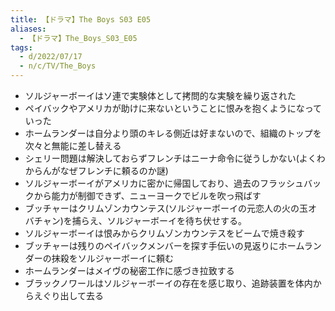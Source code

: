 ```yaml
---
title: 【ドラマ】The Boys S03 E05
aliases:
  - 【ドラマ】The_Boys_S03_E05
tags:
  - d/2022/07/17
  - n/c/TV/The_Boys
---
```


- ソルジャーボーイはソ連で実験体として拷問的な実験を繰り返された
- ペイバックやアメリカが助けに来ないということに恨みを抱くようになっていった
- ホームランダーは自分より頭のキレる側近は好まないので、組織のトップを次々と無能に差し替える
- シェリー問題は解決しておらずフレンチはニーナ命令に従うしかない(よくわからんがなぜフレンチに頼るのか謎)
- ソルジャーボーイがアメリカに密かに帰国しており、過去のフラッシュバックから能力が制御できず、ニューヨークでビルを吹っ飛ばす
- ブッチャーはクリムゾンカウンテス(ソルジャーボーイの元恋人の火の玉オバチャン)を捕らえ、ソルジャーボーイを待ち伏せする。
- ソルジャーボーイは恨みからクリムゾンカウンテスをビームで焼き殺す
- ブッチャーは残りのペイバックメンバーを探す手伝いの見返りにホームランダーの抹殺をソルジャーボーイに頼む
- ホームランダーはメイヴの秘密工作に感づき拉致する
- ブラックノワールはソルジャーボーイの存在を感じ取り、追跡装置を体内からえぐり出して去る


